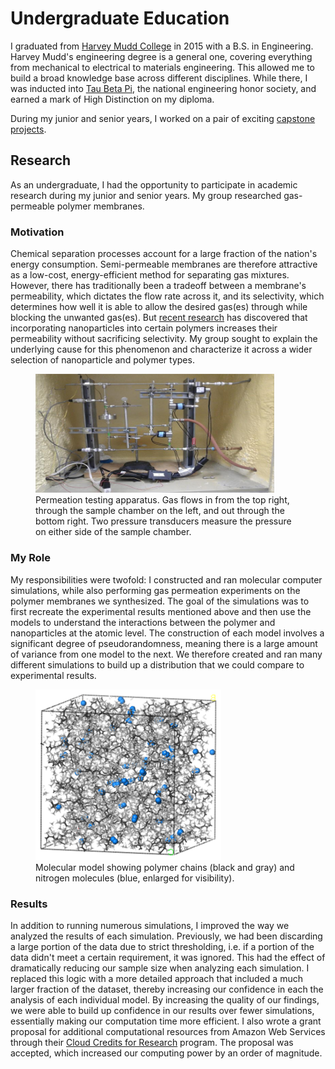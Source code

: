 # Undergraduate Education

I graduated from [Harvey Mudd College](https://www.hmc.edu/) in 2015 with a
B.S. in Engineering. Harvey Mudd's engineering degree is a general one,
covering everything from mechanical to electrical to materials engineering.
This allowed me to build a broad knowledge base across different disciplines.
While there, I was inducted into [Tau Beta Pi](http://tbp.org/home.cfm), the
national engineering honor society, and earned a mark of High Distinction on my
diploma.

During my junior and senior years, I worked on a pair of exciting [capstone
projects](/projects/clinic.html).

## Research

As an undergraduate, I had the opportunity to participate in academic research
during my junior and senior years. My group researched gas-permeable polymer
membranes.

### Motivation

Chemical separation processes account for a large fraction of the nation's
energy consumption. Semi-permeable membranes are therefore attractive as a
low-cost, energy-efficient method for separating gas mixtures. However, there
has traditionally been a tradeoff between a membrane's permeability, which
dictates the flow rate across it, and its selectivity, which determines how
well it is able to allow the desired gas(es) through while blocking the
unwanted gas(es). But [recent
research](http://pubs.acs.org/doi/full/10.1021/cm020672j) has discovered that
incorporating nanoparticles into certain polymers increases their permeability
without sacrificing selectivity. My group sought to explain the underlying
cause for this phenomenon and characterize it across a wider selection of
nanoparticle and polymer types.

<figure>
    <img
      class="centered"
      src="/media/permeationChamber.png"
      alt="Permeation testing setup"
      style="width: 90%;"
    >
    <figcaption>
      Permeation testing apparatus. Gas flows in from the top right, through
      the sample chamber on the left, and out through the bottom right. Two
      pressure transducers measure the pressure on either side of the sample
      chamber.
    </figcaption>
</figure>

### My Role

My responsibilities were twofold: I constructed and ran molecular computer
simulations, while also performing gas permeation experiments on the polymer
membranes we synthesized. The goal of the simulations was to first recreate the
experimental results mentioned above and then use the models to understand the
interactions between the polymer and nanoparticles at the atomic level. The
construction of each model involves a significant degree of pseudorandomness,
meaning there is a large amount of variance from one model to the next. We
therefore created and ran many different simulations to build up a distribution
that we could compare to experimental results.

<figure>
    <img
      class="centered"
      src="/media/polymerModel.png"
      alt="Screenshot of polymer model"
      style="width: 70%;"
    >
    <figcaption>
      Molecular model showing polymer chains (black and gray) and nitrogen
      molecules (blue, enlarged for visibility).
    </figcaption>
</figure>

### Results

In addition to running numerous simulations, I improved the way we
analyzed the results of each simulation. Previously, we had been discarding a
large portion of the data due to strict thresholding, i.e. if a portion of the
data didn't meet a certain requirement, it was ignored. This had the effect of
dramatically reducing our sample size when analyzing each simulation. I
replaced this logic with a more detailed approach that included a much larger
fraction of the dataset, thereby increasing our confidence in each the analysis
of each individual model. By increasing the quality of our findings, we were
able to build up confidence in our results over fewer simulations, essentially
making our computation time more efficient. I also wrote a grant proposal for
additional computational resources from Amazon Web Services through their
[Cloud Credits for Research](https://aws.amazon.com/grants/) program. The
proposal was accepted, which increased our computing power by an order of
magnitude.
